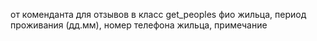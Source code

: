 от коменданта для отзывов в класс get_peoples
фио жильца, период проживания (дд.мм), номер телефона жильца, примечание